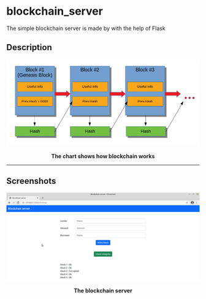 # blockchain_server

The simple blockchain server is made by with the help of Flask


## Description

<p align="center">
  <img width = "800" src="screenshots/chart_blockchain.png"/>
<p align="center"><b>The chart shows how blockchain works</b><p align="center">
</p>

<hr>

## Screenshots

<p align="center">
  <img width = "800" src="screenshots/blockserver.jpg"/>
<p align="center"><b>The blockchain server</b><p align="center">
</p>
